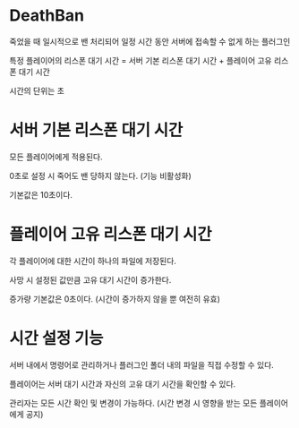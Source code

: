 # DeathBan
죽었을 때 일시적으로 밴 처리되어 일정 시간 동안 서버에 접속할 수 없게 하는 플러그인

특정 플레이어의 리스폰 대기 시간 = 서버 기본 리스폰 대기 시간 + 플레이어 고유 리스폰 대기 시간

시간의 단위는 초

# 서버 기본 리스폰 대기 시간
모든 플레이어에게 적용된다.

0초로 설정 시 죽어도 밴 당하지 않는다. (기능 비활성화)

기본값은 10초이다.

# 플레이어 고유 리스폰 대기 시간
각 플레이어에 대한 시간이 하나의 파일에 저장된다.

사망 시 설정된 값만큼 고유 대기 시간이 증가한다.

증가량 기본값은 0초이다. (시간이 증가하지 않을 뿐 여전히 유효)

# 시간 설정 기능
서버 내에서 명령어로 관리하거나 플러그인 폴더 내의 파일을 직접 수정할 수 있다.

플레이어는 서버 대기 시간과 자신의 고유 대기 시간을 확인할 수 있다.

관리자는 모든 시간 확인 및 변경이 가능하다. (시간 변경 시 영향을 받는 모든 플레이어에게 공지)
